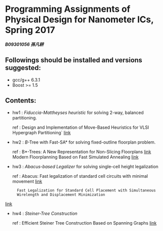 # Programming Assignments of Physical Design for Nanometer ICs, Spring 2017
***B09301056 孫凡耕***

## Followings should be installed and versions suggested:
- gcc/g++ 6.3.1
- Boost >= 1.5

## Contents:
- hw1 : *Fiduccia-Mattheyses heuristic* for solving 2-way, balanced partitioning.  

  ref : Design and Implementation of Move-Based Heuristics for VLSI Hypergraph Partitioning` 
[link](http://web.eecs.umich.edu/~imarkov/pubs/jour/j004.pdf)

- hw2 : *B*-Tree with Fast-SA* for solving fixed-outline floorplan problem.

  ref : B*-Trees: A New Representation for Non-Slicing Floorplans
[link](http://ieeexplore.ieee.org/stamp/stamp.jsp?arnumber=855354)
        Modern Floorplanning Based on Fast Simulated Annealing
[link](http://cc.ee.ntu.edu.tw/~ywchang/Papers/ispd05-floorplanning.pdf)

- hw3 : *Abacus-based Legalizer* for solving single-cell height legalization

  ref : Abacus: Fast legalization of standard cell circuits with minimal movement
[link](http://ieeexplore.ieee.org/stamp/stamp.jsp?arnumber=5642689)

        Fast Legalization for Standard Cell Placement with Simultaneous
        Wirelength and Displacement Minimization 
[link](http://ieeexplore.ieee.org/stamp/stamp.jsp?arnumber=5642689)

- hw4 : *Steiner-Tree Construction*

  ref : Efficient Steiner Tree Construction Based on Spanning Graphs
[link](http://ieeexplore.ieee.org/stamp/stamp.jsp?arnumber=1291582)
